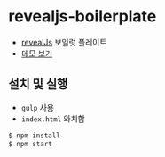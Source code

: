 # revealjs-boilerplate
- [revealJs](https://revealjs.com/) 보일럿 플레이트
- [데모 보기](https://chodragon9.github.io/revealjs-boilerplate/)

## 설치 및 실행
- `gulp` 사용
- `index.html` 와치함
```bash
$ npm install
$ npm start
```
